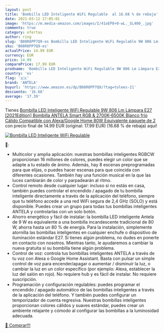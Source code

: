 ```yaml
---
layout: post
title: 'Bombilla LED Inteligente WiFi Regulable  al 16.68 % de rebaja'
date: 2021-03-12 17:05:01
image: 'https://m.media-amazon.com/images/I/41oEP8+0-wL._SL400_.jpg'
comments: true
category: ofertas
author: ring
slug: 'B08R8PP7Q9-es Bombilla LED Inteligente WiFi Regulable 9W 806 Lm Lámpara...'
sku: 'B08R8PP7Q9-es'
actualPrice: 14.99 EUR
currency: EUR
price: 14.99
comparePrice: 17.99 EUR
prodname: 'Bombilla LED Inteligente WiFi Regulable 9W 806 Lm Lámpara E27 [2021Edition]  Bombilla ANTELA Smart RGB & 2700K-6500K Blanco frío Cálido Compatible con Alexa/Google Home  80W Equivalente   paquete de 2'
country: 'es'
flag: '🇪🇸'
brand: 'ANTELA'
buyurl: 'https://www.amazon.es/dp/B08R8PP7Q9/?tag=tolees-21'
descuento: '16.68'
average: '17.39'
---
```


Tienes [Bombilla LED Inteligente WiFi Regulable 9W 806 Lm Lámpara E27 [2021Edition]  Bombilla ANTELA Smart RGB & 2700K-6500K Blanco frío Cálido Compatible con Alexa/Google Home  80W Equivalente   paquete de 2](https://www.amazon.es/dp/B08R8PP7Q9/?tag=tolees-21) con precio final de  14.99 EUR (original: 17.99 EUR) (16.68 %  de rebaja) aqui!

[![Bombilla LED Inteligente WiFi Regulable ](https://m.media-amazon.com/images/I/41oEP8+0-wL._SL400_.jpg)](https://www.amazon.es/dp/B08R8PP7Q9/?tag=tolees-21)

🔎:

- Multicolor y amplia aplicación: nuestras bombillas inteligentes RGBCW proporcionan 16 millones de colores, puedes elegir un color que se adapte a tu estado de ánimo. Además, hay 8 escenas preprogramadas para que elijas, o puedes hacer escenas para que coincida con diferentes ocasiones. También hay una función musical en la que las luces cambiarán de color y parpadearán al ritmo.
- Control remoto desde cualquier lugar: incluso si no estás en casa, también puedes controlar el encendido / apagado de tu bombilla inteligente directamente a través de la aplicación del teléfono, siempre que tu teléfono accede a una red WiFi segura de 2,4 GHz (SOLO) y está disponible. Puedes crear un grupo para todas tus bombillas inteligentes ANTELA y controlarlas con un solo botón.
- Ahorro energético y fácil de instalar: la bombilla LED inteligente Antela de 9 W es equivalente a una bombilla incandescente tradicional de 80 W, ahorra hasta un 80 % de energía. Para la instalación, simplemente atornilla las bombillas inteligentes en cualquier enchufe o dispositivo de iluminación estándar E27. Si tienes algún problema, no dudes en ponerte en contacto con nosotros. Mientras tanto, le ayudaremos a cambiar la nueva gratuita si su bombilla tiene algún problema.
- Control de voz: controla tus bombillas inteligentes ANTELA a través de tu voz con Alexa o Google Home Assistant. Basta con pulsar un simple control de voz para encender/apagar o aumentar / disminuir la luz, o cambiar la luz en un color específico (por ejemplo: Alexa, establecer la luz del salón en rojo). No requiere hub y es fácil de instalar. No requiere suscripción.
- Programación y configuración regulables: puedes programar el encendido / apagado automático de las bombillas inteligentes a través de la aplicación del teléfono. Y también puedes configurar un temporizador de cuenta regresiva. Nuestras bombillas inteligentes proporcionan colores cálidos y suaves estándar, puedes crear un ambiente relajante y cómodo al configurar las bombillas a la luminosidad adecuada.

[🛒 Comprar!!!](https://www.amazon.es/dp/B08R8PP7Q9/?tag=tolees-21)

